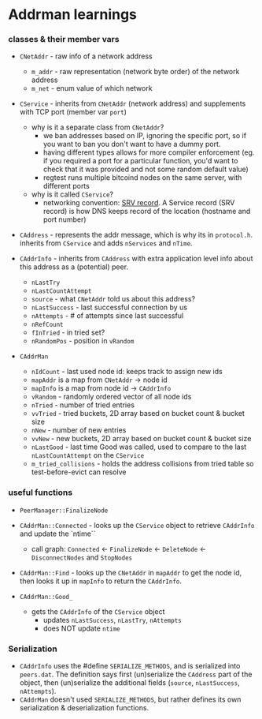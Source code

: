 # Addrman learnings

### classes & their member vars
- `CNetAddr` - raw info of a network address
  - `m_addr` - raw representation (network byte order) of the network address
  - `m_net` - enum value of which network

- `CService` - inherits from `CNetAddr` (network address) and supplements with
  TCP port (member var `port`)
  - why is it a separate class from `CNetAddr`?
    - we ban addresses based on IP, ignoring the specific port, so if you want
      to ban you don't want to have a dummy port.
    - having different types allows for more compiler enforcement (eg. if you
      required a port for a particular function, you'd want to check that it
      was provided and not some random default value)
    - regtest runs multiple bitcoind nodes on the same server, with different
      ports
  - why is it called `CService`?
    - networking convention: [SRV record](https://en.wikipedia.org/wiki/SRV_record).
    A Service record (SRV record) is how DNS keeps record of the location
    (hostname and port number)

- `CAddress` - represents the addr message, which is why its in `protocol.h`.
  inherits from `CService` and adds `nServices` and `nTime`.

- `CAddrInfo` - inherits from `CAddress` with extra application level info
  about this address as a (potential) peer.
    - `nLastTry`
    - `nLastCountAttempt`
    - `source` - what `CNetAddr` told us about this address?
    - `nLastSuccess` - last successful connection by us
    - `nAttempts` - # of attempts since last successful
    - `nRefCount`
    - `fInTried` - in tried set?
    - `nRandomPos` - position in `vRandom`

- `CAddrMan`
  - `nIdCount` - last used node id: keeps track to assign new ids
  - `mapAddr` is a map from `CNetAddr` -> node id
  - `mapInfo` is a map from node id -> `CAddrInfo`
  - `vRandom` - randomly ordered vector of all node ids
  - `nTried` - number of tried entries
  - `vvTried` - tried buckets, 2D array based on bucket count & bucket size
  - `nNew` - number of new entries
  - `vvNew` - new buckets, 2D array based on bucket count & bucket size
  - `nLastGood` - last time Good was called, used to compare to the last
    `nLastCountAttempt` on the `CService`
  - `m_tried_collisions` - holds the address collisions from tried table so
    test-before-evict can resolve

### useful functions
- `PeerManager::FinalizeNode`

- `CAddrMan::Connected` - looks up the `CService` object to retrieve
  `CAddrInfo` and update the `ntime``
  - call graph: `Connected` <- `FinalizeNode` <- `DeleteNode` <-
    `DisconnectNodes` and `StopNodes`

- `CAddrMan::Find` - looks up the `CNetAddr` in `mapAddr` to get the node id,
  then looks it up in `mapInfo` to return the `CAddrInfo`.

- `CAddrMan::Good_`
  - gets the `CAddrInfo` of the `CService` object
	- updates `nLastSuccess`, `nLastTry`, `nAttempts`
	- does NOT update `ntime`

### Serialization
- `CAddrInfo` uses the #define `SERIALIZE_METHODS`, and is serialized into
  `peers.dat`. The definition says first (un)serialize the `CAddress` part of
  the object, then (un)serialize the additional fields (`source`,
  `nLastSuccess`, `nAttempts`).
- `CAddrMan` doesn't used `SERIALIZE_METHODS`, but rather defines its own
  serialization & deserialization functions.
